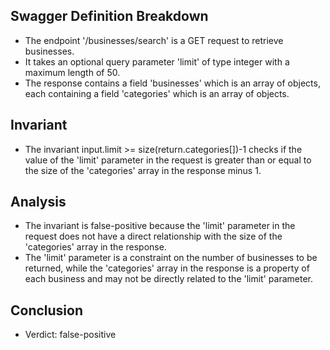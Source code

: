 ## Swagger Definition Breakdown
- The endpoint '/businesses/search' is a GET request to retrieve businesses.
- It takes an optional query parameter 'limit' of type integer with a maximum length of 50.
- The response contains a field 'businesses' which is an array of objects, each containing a field 'categories' which is an array of objects.

## Invariant
- The invariant input.limit >= size(return.categories[])-1 checks if the value of the 'limit' parameter in the request is greater than or equal to the size of the 'categories' array in the response minus 1.

## Analysis
- The invariant is false-positive because the 'limit' parameter in the request does not have a direct relationship with the size of the 'categories' array in the response.
- The 'limit' parameter is a constraint on the number of businesses to be returned, while the 'categories' array in the response is a property of each business and may not be directly related to the 'limit' parameter.

## Conclusion
- Verdict: false-positive
